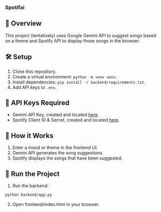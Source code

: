 ### Spotifai

## 🚀 Overview

This project (tentatively) uses Google Gemini API to suggest songs based on a theme and Spotify API to display those songs in the browser.

## 🛠️ Setup

1. Clone this repository.
2. Create a virtual environment: `python -m venv venv`.
3. Install dependencies: `pip install -r backend/requirements.txt`.
4. Add API keys to `.env`.

## 🔑 API Keys Required

- Gemini API Key, created and located [here](https://aistudio.google.com/app/apikey).
- Spotify Client ID & Secret, created and located [here](https://developer.spotify.com/dashboard).

## 🎵 How it Works

1. Enter a mood or theme in the frontend UI.
2. Gemini API generates the song suggestions.
3. Spotify displays the songs that have been suggested.

## 📝 Run the Project

1. Run the backend:

```bash
python backend/app.py
```

2. Open frontend/index.html in your browser.

